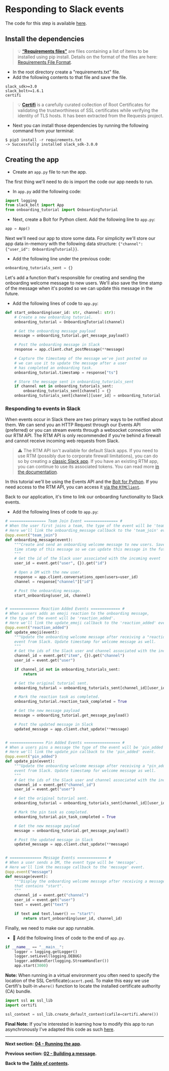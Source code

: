 # Responding to Slack events

The code for this step is available [here](PythOnBoardingBot).

## Install the dependencies

> 💡 **[“Requirements files”](https://pip.pypa.io/en/stable/user_guide/#id12)** are files containing a list of items to be installed using pip install. Details on the format of the files are here: [Requirements File Format](https://pip.pypa.io/en/stable/reference/pip_install/#requirements-file-format).

- In the root directory create a "requirements.txt" file.
- Add the following contents to that file and save the file.

```
slack_sdk>=3.0
slack_bolt>=1.6.1
certifi
```

> 💡 **[Certifi](https://github.com/certifi/python-certifi)** is a carefully curated collection of Root Certificates for validating the trustworthiness of SSL certificates while verifying the identity of TLS hosts. It has been extracted from the Requests project.

- Next you can install those dependencies by running the following command from your terminal:

```
$ pip3 install -r requirements.txt
-> Successfully installed slack_sdk-3.0.0
```

## Creating the app

- Create an `app.py` file to run the app.

The first thing we'll need to do is import the code our app needs to run.

- In `app.py` add the following code:

```Python
import logging
from slack_bolt import App
from onboarding_tutorial import OnboardingTutorial
```

- Next, create a Bolt for Python client. Add the following line to `app.py`:

```Python
app = App()
```

Next we'll need our app to store some data. For simplicity we'll store our app data in-memory with the following data structure: `{"channel": {"user_id": OnboardingTutorial}}`.

- Add the following line under the previous code:

```Python
onboarding_tutorials_sent = {}
```

Let's add a function that's responsible for creating and sending the onboarding welcome message to new users. We'll also save the time stamp of the message when it's posted so we can update this message in the future.

- Add the following lines of code to `app.py`:

```Python
def start_onboarding(user_id: str, channel: str):
    # Create a new onboarding tutorial.
    onboarding_tutorial = OnboardingTutorial(channel)

    # Get the onboarding message payload
    message = onboarding_tutorial.get_message_payload()

    # Post the onboarding message in Slack
    response = app.client.chat_postMessage(**message)

    # Capture the timestamp of the message we've just posted so
    # we can use it to update the message after a user
    # has completed an onboarding task.
    onboarding_tutorial.timestamp = response["ts"]

    # Store the message sent in onboarding_tutorials_sent
    if channel not in onboarding_tutorials_sent:
        onboarding_tutorials_sent[channel] = {}
    onboarding_tutorials_sent[channel][user_id] = onboarding_tutorial
```

### Responding to events in Slack

When events occur in Slack there are two primary ways to be notified about them. We can send you an HTTP Request through our Events API (preferred) or you can stream events through a websocket connection with our RTM API. The RTM API is only recommended if you're behind a firewall and cannot receive incoming web requests from Slack.

> ⚠️ The RTM API isn't available for default Slack apps. If you need to use RTM (possibly due to corporate firewall limitations), you can do so by creating a [classic Slack app](https://api.slack.com/apps?new_classic_app=1). If you have an existing RTM app, you can continue to use its associated tokens. You can read more [in the documentation](https://slack.dev/python-slack-sdk/real_time_messaging.html).

In this tutorial we'll be using the Events API and the [Bolt for Python](https://github.com/slackapi/bolt-python). If you need access to the RTM API, you can access it [via the `RTMClient`](https://slack.dev/python-slack-sdk/real_time_messaging.html).

Back to our application, it's time to link our onboarding functionality to Slack events.

- Add the following lines of code to `app.py`:

```Python
# ================ Team Join Event =============== #
# When the user first joins a team, the type of the event will be 'team_join'.
# Here we'll link the onboarding_message callback to the 'team_join' event.
@app.event("team_join")
def onboarding_message(event):
    """Create and send an onboarding welcome message to new users. Save the
    time stamp of this message so we can update this message in the future.
    """
    # Get the id of the Slack user associated with the incoming event
    user_id = event.get("user", {}).get("id")

    # Open a DM with the new user.
    response = app.client.conversations_open(users=user_id)
    channel = response["channel"]["id"]

    # Post the onboarding message.
    start_onboarding(user_id, channel)


# ============= Reaction Added Events ============= #
# When a users adds an emoji reaction to the onboarding message,
# the type of the event will be 'reaction_added'.
# Here we'll link the update_emoji callback to the 'reaction_added' event.
@app.event("reaction_added")
def update_emoji(event):
    """Update the onboarding welcome message after receiving a "reaction_added"
    event from Slack. Update timestamp for welcome message as well.
    """
    # Get the ids of the Slack user and channel associated with the incoming event
    channel_id = event.get("item", {}).get("channel")
    user_id = event.get("user")

    if channel_id not in onboarding_tutorials_sent:
        return

    # Get the original tutorial sent.
    onboarding_tutorial = onboarding_tutorials_sent[channel_id][user_id]

    # Mark the reaction task as completed.
    onboarding_tutorial.reaction_task_completed = True

    # Get the new message payload
    message = onboarding_tutorial.get_message_payload()

    # Post the updated message in Slack
    updated_message = app.client.chat_update(**message)


# =============== Pin Added Events ================ #
# When a users pins a message the type of the event will be 'pin_added'.
# Here we'll link the update_pin callback to the 'pin_added' event.
@app.event("pin_added")
def update_pin(event):
    """Update the onboarding welcome message after receiving a "pin_added"
    event from Slack. Update timestamp for welcome message as well.
    """
    # Get the ids of the Slack user and channel associated with the incoming event
    channel_id = event.get("channel_id")
    user_id = event.get("user")

    # Get the original tutorial sent.
    onboarding_tutorial = onboarding_tutorials_sent[channel_id][user_id]

    # Mark the pin task as completed.
    onboarding_tutorial.pin_task_completed = True

    # Get the new message payload
    message = onboarding_tutorial.get_message_payload()

    # Post the updated message in Slack
    updated_message = app.client.chat_update(**message)


# ============== Message Events ============= #
# When a user sends a DM, the event type will be 'message'.
# Here we'll link the message callback to the 'message' event.
@app.event("message")
def message(event):
    """Display the onboarding welcome message after receiving a message
    that contains "start".
    """
    channel_id = event.get("channel")
    user_id = event.get("user")
    text = event.get("text")

    if text and text.lower() == "start":
        return start_onboarding(user_id, channel_id)
```

Finally, we need to make our app runnable.

- 🏁 Add the following lines of code to the end of `app.py`.

```Python
if __name__ == "__main__":
    logger = logging.getLogger()
    logger.setLevel(logging.DEBUG)
    logger.addHandler(logging.StreamHandler())
    app.start(3000)
```

**Note:** When running in a virtual environment you often need to specify the location of the SSL Certificate(`cacert.pem`). To make this easy we use Certifi's built-in `where()` function to locate the installed certificate authority (CA) bundle.

```python
import ssl as ssl_lib
import certifi

ssl_context = ssl_lib.create_default_context(cafile=certifi.where())
```

**Final Note:** If you're interested in learning how to modify this app to run asynchronously I've adapted this code as such [here](PythOnBoardingBot/async_app.py).

---

**Next section: [04 - Running the app](04-running-the-app.md).**

**Previous section: [02 - Building a message](02-building-a-message.md).**

**Back to the [Table of contents](README.md#table-of-contents).**
